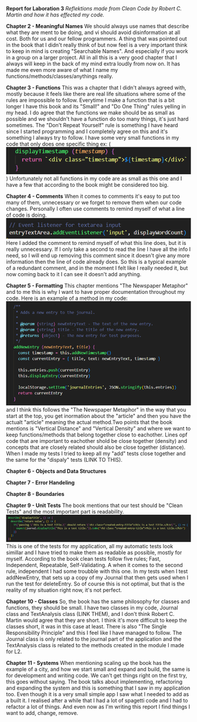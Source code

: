 
**Report for Laboration 3**
*Reflektions made from Clean Code by Robert C. Martin and how it has effected my code.*

**Chapter 2 - Meaningful Names**
We should always use names that describe what they are ment to be doing, and vi should avoid disinformation at all cost. Both for us and our fellow programmers. A thing that was pointed out in the book that I didn't really think of but now feel is a very important think to keep in mind is creating "Searchable Names". And especially if you work in a group on a larger project. All in all this is a very good chapter that I always will keep in the back of my mind extra loudly from now on. It has made me even more aware of what I name my functions/methods/classes/anythings really.  

**Chapter 3 - Functions**
This was a chapter that I didn't always agreed with, mostly because it feels like there are real life situations where some of the rules are impossible to follow. Everytime I make a function that is a bit longer I have this book and its "Small!" and "Do One Thing" rules yelling in my head. I do agree that the functions we make should be as small as possible and we shouldn't have a function do too many things, it's just hard sometimes. The "Don't Repeat Yourself" rule is something I have heard since I started programming and I completely agree on this and it's something I always try to follow. I have some very small functions in my code that only does one specific thing ex: (![displayTimestamp](img/displayTimestamp.png)) Unfortunately not all functions in my code are as small as this one and I have a few that according to the book might be considered too big.

**Chapter 4 - Comments**
When it comes to comments it's easy to put too many of them, unnecessary or we forget to remove them when our code changes. Personally I often use comments to remind myself of what a line of code is doing. ![eventListener](img/eventListener.png) Here I added the comment to remind myself of what this line does, but it is really unnecessary. If I only take a second to read the line I have all the info I need, so I will end up removing this comment since it doesn't give any more information then the line of code already does. So this is a typical example of a redundant comment, and in the moment I felt like I really needed it, but now coming back to it I can see it doesn't add anything. 

**Chapter 5 - Formatting**
This chapter mentions "The Newspaper Metaphor" and to me this is why I want to have proper documentation throughout my code. Here is an example of a method in my code: ![The Newspaper Metaphor](img/NewspaperMethaphor.png) and I think this follows the "The Newspaper Metaphor" in the way that you start at the top, you get inormation about the "article" and then you have the actualt "article" meaning the actual method.Two points that the book mentions is "Vertical Distance" and "Vertical Density" and where we want to keep functions/methods that belong together close to eachother. Lines opf code that are important to eachother shold be close together (density) and concepts that are closely related should also be close together (distance). When I made my tests I tried to keep all my "add" tests close together and the same for the "dispaly" tests (LINK TO THIS).

**Chapter 6 - Objects and Data Structures**


**Chapter 7 - Error Handeling**


**Chapter 8 - Boundaries**


**Chapter 9 - Unit Tests**
The book mentions that our test should be "Clean Tests" and the most important part is readability. ![displayTitleTest](img/displayTitleTest.png) This is one of the tests for my application, all my automatic tests look simillar and I have tried to make them as readable as possible, mostly for myself. According to the book clean tests follow five rules; Fast, Independent, Repeatable, Self-Validating. A when it comes to the second rule, independent I had some troubble with this one. In my tests when I test addNewEntry, that sets up a copy of my Journal that then gets used when I run the test for deleteEntry. So of course this is not optimal, but that is the reality of my situation right now, it's not perfect.

**Chapter 10 - Classes**
So, the book has the same philosophy for classes and functions, they should be small. I have two classes in my code, Journal class and TextAnalysis class (LINK THEM), and I don't think Robert C. Martin would agree that they are short. I think it's more difficult to keep the classes short, it was in this case at least. There is also "The Single Responsibility Principle" and this I feel like I have managed to follow. The Journal class is only related to the journal part of the application and the TextAnalysis class is related to the methods created in the module I made for L2. 

**Chapter 11 - Systems**
When mentioning scaling up the book has the example of a city, and how we start small and expand and build, the same is for development and writing code. We can't get things right on the first try, this goes without saying. The book talks about implementing, refactoring and expanding the system and this is something that I saw in my application too. Even though it is a very small simple app I saw what I needed to add as a built it. I realised after a while that I had a lot of spagetti code and I had to refactor a lot of things. And even now as I'm writing this report I find things I want to add, change, remove. 